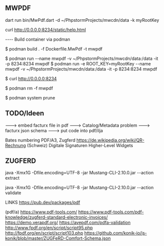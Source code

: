 MWPDF
-----

dart run bin/MwPdf.dart -d ~/PhpstormProjects/mwcdn/data -k myRootKey

curl http://0.0.0.0:8234/static/help.html



---- Build container via podman

$ podman build . -f Dockerfile.MwPdf -t mwpdf

$ podman run --name mwpdf -v ~/PhpstormProjects/mwcdn/data:/data -it -p 8234:8234 mwpdf
$ podman run -e ROOT_KEY=myRootKey --name mwpdf -v ~/PhpstormProjects/mwcdn/data:/data -it -p 8234:8234 mwpdf

$ curl http://0.0.0.0:8234

$ podman rm -f mwpdf

$ podman system prune



TODO/Ideen
----------

---> embed facturx file in pdf
---> Catalog/Metadata problem
---> facturx json schema
---> put code into pdf/ilja


Bates numbering
PDF/A3, Zugferd
https://de.wikipedia.org/wiki/QR-Rechnung (Schweiz)
Digitale Signaturen
Higher-Level Widgets


ZUGFERD
-------

java -Xmx1G -Dfile.encoding=UTF-8 -jar Mustang-CLI-2.10.0.jar --action extract

java -Xmx1G -Dfile.encoding=UTF-8 -jar Mustang-CLI-2.10.0.jar --action validate



LINKS
https://pub.dev/packages/pdf

(pdf/a)
https://www.pdf-tools.com/
https://www.pdf-tools.com/pdf-knowledge/zugferd-standard-electronic-invoices/
https://demo.verapdf.org/
https://avepdf.com/pdfa-validation
http://www.fpdf.org/en/script/script95.php
http://fpdf.org/en/script/script103.php
https://github.com/konik-io/js-konik/blob/master/ZUGFeRD-Comfort-Schema.json




